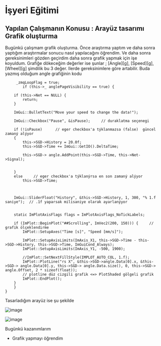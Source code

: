 # İşyeri Eğitimi

## Yapılan Çalışmanın Konusu : Arayüz tasarımı Grafik oluşturma 


Bugünkü çalışmam grafik oluşturma. Önce araştırma yaptım ve daha sonra yaptığım araştırmalar sonucu nasıl yapılacağını öğrendim. Ve daha sonra gereksinimleri gözden geçirdim daha sonra grafik yapmak için işe koyuldum. Grafiğe dökeceğim değerler ise şunlar ; [Angle][g], [Speed][g], [Wheel][g] şimdilik bu 3 değer. Ilerde gereksinimlere göre artabilir.
Buda yazmış olduğum angle grafiğinin kodu

         _zmqLoopFlag = true;
	        if (this->_ anglePageVisibility == true) {

		if (this->Net == NULL) {
			return;
		}

		ImGui::BulletText("Move your speed to change the data!");

		ImGui::Checkbox("Pause", &isPause);     // duraklatma seçenegi 

		if (!isPause)      // eger checkbox'a týklanmazsa (false)  güncel zamaný alýyor  
		{
			this->SGD->History = 20.0f;
			this->SGD->Time += ImGui::GetIO().DeltaTime;

			this->SGD-> angle.AddPoint(this->SGD->Time, this->Net->Signal);


		}
		else     // eger checkbox'a týklanýrsa en son zamaný alýyor 
			this->SGD->Time;



		ImGui::SliderFloat("History", &this->SGD->History, 1, 300, "% 1.f saniye");  // .1f yaparsak milisaniye olarak ayarlanýyor 


		static ImPlotAxisFlags flags = ImPlotAxisFlags_NoTickLabels;

		if (ImPlot::BeginPlot("##Scrolling", ImVec2(200, 150))) {     // grafik ölçeklendirme 
			ImPlot::SetupAxes("Time [s]", "Speed [mm/s]");

			ImPlot::SetupAxisLimits(ImAxis_X1, this->SGD->Time - this->SGD->History, this->SGD->Time, ImGuiCond_Always);
			ImPlot::SetupAxisLimits(ImAxis_Y1, -500, 1900);

			//ImPlot::SetNextFillStyle(IMPLOT_AUTO_COL, 1.f);
			ImPlot::PlotLine("rs X", &this->SGD->angle.Data[0].x, &this->SGD-> angle.Data[0].y, this->SGD-> angle.Data.size(), 0, this->SGD-> angle.Offset, 2 * sizeof(float));
			// plotline düz cizgili grafik <=> PlotShaded gölgeli grafik  
			ImPlot::EndPlot();
		}
	    }
    }


Tasarladığım arayüz ise şu şekilde

![image](https://user-images.githubusercontent.com/65457096/230601369-91ff6d8e-3b91-44c3-a4ca-e0a4198ebe83.png)

![image](https://user-images.githubusercontent.com/65457096/230601378-e0358a6c-3747-4c9b-9f74-fde41189a02a.png)



 
Bugünkü kazanımlarım
- Grafik yapmayı öğrendim




